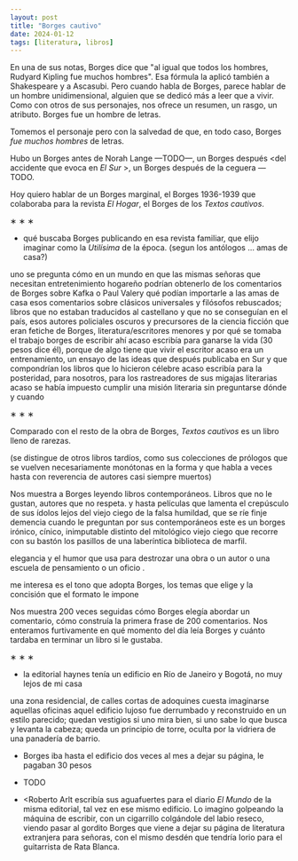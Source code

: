 ```yaml
---
layout: post
title: "Borges cautivo"
date: 2024-01-12
tags: [literatura, libros]
---
```


En una de sus notas, Borges dice que "al igual que todos los hombres, Rudyard Kipling fue muchos hombres". Esa fórmula la aplicó también a Shakespeare y a Ascasubi. Pero cuando habla de Borges, parece hablar de un hombre unidimensional, alguien que se dedicó más a leer que a vivir. Como con otros de sus personajes, nos ofrece un resumen, un rasgo, un atributo. Borges fue un hombre de letras.

Tomemos el personaje pero con la salvedad de que, en todo caso, Borges *fue muchos hombres* de letras.

Hubo un Borges antes de Norah Lange &#x2014;TODO&#x2014;, un Borges después <del accidente que evoca en *El Sur* >, un Borges después de la ceguera &#x2014;TODO.

Hoy quiero hablar de un Borges marginal, el Borges 1936-1939 que colaboraba para la revista *El Hogar*, el Borges de los *Textos cautivos*.

<div class="org-center">
<p>
&lowast; &lowast; &lowast;
</p>
</div>

-   qué buscaba Borges publicando en esa revista familiar, que elijo imaginar como la *Utilísima* de la época. (segun los antólogos &#x2026; amas de casa?)

uno se pregunta cómo en un mundo en que las mismas señoras que necesitan entretenimiento hogareño podrían obtenerlo de los comentarios de Borges sobre Kafka o Paul Valery qué podían importarle a las amas de casa esos comentarios sobre clásicos universales y filósofos rebuscados; libros que no estaban traducidos al castellano y que no se conseguían en el país, esos autores policiales oscuros y precursores de la ciencia ficción que eran fetiche de Borges, literatura/escritores menores y por qué se tomaba el trabajo borges de escribir ahí acaso escribía para ganarse la vida (30 pesos dice él), porque de algo tiene que vivir el escritor acaso era un entrenamiento, un ensayo de las ideas que después publicaba en Sur y que compondrían los libros que lo hicieron célebre acaso escribía para la posteridad, para nosotros, para los rastreadores de sus migajas literarias acaso se había impuesto cumplir una misión literaria sin preguntarse dónde y cuando

<div class="org-center">
<p>
&lowast; &lowast; &lowast;
</p>
</div>

Comparado con el resto de la obra de Borges, *Textos cautivos* es un libro lleno de rarezas.

(se distingue de otros libros tardíos, como sus colecciones de prólogos que se vuelven necesariamente monótonas en la forma y que habla a veces hasta con reverencia de autores casi siempre muertos)

Nos muestra a Borges leyendo libros contemporáneos. Libros que no le gustan, autores que no respeta. y hasta películas que lamenta el crepúsculo de sus ídolos lejos del viejo ciego de la falsa humildad, que se ríe finje demencia cuando le preguntan por sus contemporáneos este es un borges irónico, cínico, inimputable distinto del mitológico viejo ciego que recorre con su bastón los pasillos de una laberíntica biblioteca de marfil.

elegancia y el humor que usa para destrozar una obra o un autor o una escuela de pensamiento o un oficio <que vienen a ablandar la milanesa>.

me interesa es el tono que adopta Borges, los temas que elige y la concisión que el formato le impone

Nos muestra 200 veces seguidas cómo Borges elegía abordar un comentario, cómo construía la primera frase de 200 comentarios. Nos enteramos furtivamente en qué momento del día leía Borges y cuánto tardaba en terminar un libro si le gustaba.

<div class="org-center">
<p>
&lowast; &lowast; &lowast;
</p>
</div>

-   la editorial haynes tenía un edificio en Río de Janeiro y Bogotá, no muy lejos de mi casa

una zona residencial, de calles cortas de adoquines cuesta imaginarse aquellas oficinas aquel edificio lujoso fue derrumbado y reconstruido en un estilo parecido; quedan vestigios si uno mira bien, si uno sabe lo que busca y levanta la cabeza; queda un principio de torre, oculta por la vidriera de una panadería de barrio.

-   Borges iba hasta el edificio dos veces al mes a dejar su página, le pagaban 30 pesos
-   TODO

-   <Roberto Arlt escribía sus aguafuertes para el diario *El Mundo* de la misma editorial, tal vez en ese mismo edificio. Lo imagino golpeando la máquina de escribir, con un cigarrillo colgándole del labio reseco, viendo pasar al gordito Borges que viene a dejar su página de literatura extranjera para señoras, con el mismo desdén que tendría Iorio para el guitarrista de Rata Blanca.